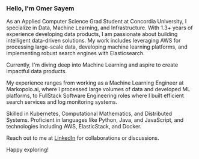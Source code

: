 
### Hello, I'm Omer Sayem

As an Applied Computer Science Grad Student at Concordia University, I specialize in Data, Machine Learning, and Infrastructure. With 1.3+ years of experience developing data products, I am passionate about building intelligent data-driven solutions. My work includes leveraging AWS for processing large-scale data, developing machine learning platforms, and implementing robust search engines with Elasticsearch.

Currently, I'm diving deep into Machine Learning and aspire to create impactful data products.

My experience ranges from working as a Machine Learning Engineer at Markopolo.ai, where I processed large volumes of data and developed ML platforms, to FullStack Software Engineering roles where I built efficient search services and log monitoring systems.

Skilled in Kubernetes, Computational Mathematics, and Distributed Systems. Proficient in languages like Python, Java, and JavaScript, and technologies including AWS, ElasticStack, and Docker.

Reach out to me at [LinkedIn](https://www.linkedin.com/in/omer-sayem) for collaborations or discussions.

Happy exploring!
